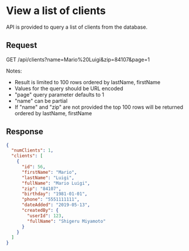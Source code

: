 # View a list of clients

API is provided to query a list of clients from the database.

## Request

GET /api/clients?name=Mario%20Luigi&zip=84107&page=1

Notes:

- Result is limited to 100 rows ordered by lastName, firstName
- Values for the query should be URL encoded
- "page" query parameter defaults to 1
- "name" can be partial
- If "name" and "zip" are not provided the top 100 rows will be returned ordered by lastName, firstName

## Response

```json
{
  "numClients": 1,
  "clients": [
    {
      "id": 56,
      "firstName": "Mario",
      "lastName": "Luigi",
      "fullName": "Mario Luigi",
      "zip": "84107",
      "birthday": "1981-01-01",
      "phone": "5551111111",
      "dateAdded": "2019-05-13",
      "createdBy": {
        "userId": 123,
        "fullName": "Shigeru Miyamoto"
      }
    }
  ]
}
```
